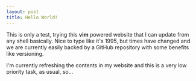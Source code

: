 ```yaml
---
layout: post
title: Hello World!
---
```


This is only a test, trying this **vim** powered website that I can update from any shell basically. 
Nice to type like it's 1995, but times have changed and we are currently easily backed by a GitHub repository with some benefits like versioning.

I'm currently refreshing the contents in my website and this is a very low priority task, as usual, so...
